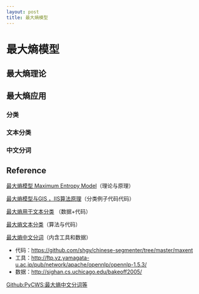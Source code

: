 ```yaml
---
layout: post
title: 最大熵模型
---
```


# 最大熵模型

## 最大熵理论

## 最大熵应用

### 分类

### 文本分类

### 中文分词

## Reference

[最大熵模型 Maximum Entropy Model](http://www.cnblogs.com/ooon/p/5677098.html)（理论与原理）

[最大熵模型与GIS ，IIS算法原理](http://blog.csdn.net/u014688145/article/details/55003910)（分类例子代码代码）

[最大熵用于文本分类](http://blog.csdn.net/golden1314521/article/details/45576089)
（数据+代码）

[最大熵文本分类](http://www.blogbus.com/myjuno-logs/240428649.html)（算法与代码）

[最大熵中文分词](http://sbp810050504.blog.51cto.com/2799422/1605501)（内含工具和数据）

- 代码：https://github.com/shgy/chinese-segmenter/tree/master/maxent
- 工具：http://ftp.yz.yamagata-u.ac.jp/pub/network/apache/opennlp/opennlp-1.5.3/
- 数据：http://sighan.cs.uchicago.edu/bakeoff2005/


[Github:PyCWS:最大熵中文分词等](https://github.com/minixalpha/PyCWS)

